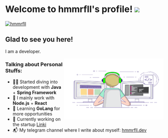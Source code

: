 # Welcome to hmmrfll's profile! <a href="https://www.aswinbarath.me/"><img src="https://media.giphy.com/media/hvRJCLFzcasrR4ia7z/giphy.gif" width="25px"></a>

<a href="https://t.me/hmmrfll" target="_blank"><img align="center" src="https://github.com/hmmrfll/GitHub/blob/main/svg/telegram-svgrepo-com.svg" alt="hmmrfll" height="50" width="50" /></a>
&nbsp;


## Glad to see you here!

I am a developer.


<img align="right" alt="GIF" src="https://github.com/AswinBarath/AswinBarath/blob/master/coding.gif?raw=true" width="318" height="195" />


### Talking about Personal Stuffs:

- 👨‍🎓 Started diving into development with **Java** + **Spring Framework**
- 🔭 I mainly work with **Node.js** + **React**
- 💬 Learning **GoLang** for more opportunities
- 🌱 Currently working on the startup [Linki](https://vc.ru/life/1808693-gotovoe-reshenie-dlya-biznes-klubov-i-soobshestv-evolyuciya-chatov-v-telegram)
- 📬 My telegram channel where I write about myself: [hmmrfll.dev](https://t.me/+OBU4Qyuv8QBhMzQ6)

